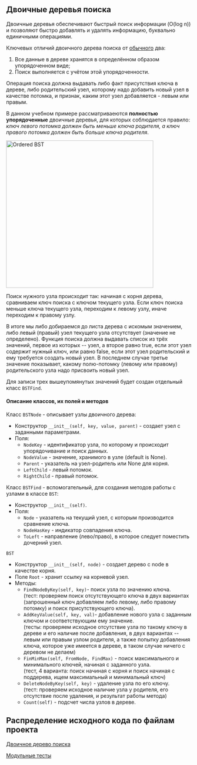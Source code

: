 ## Двоичные деревья поиска

Двоичные деревья обеспечивают быстрый поиск информации (O(log n)) и позволяют быстро добавлять и удалять информацию, буквально единичными операциями.

Ключевых отличий двоичного дерева поиска от [обычного](../01_SimpleTree/README.md) два:
1. Все данные в дереве хранятся в определённом образом упорядоченном виде;
2. Поиск выполняется с учётом этой упорядоченности. 

Операция поиска должна выдавать либо факт присутствия ключа в дереве, либо родительский узел, которому надо добавить новый узел в качестве потомка, и признак, каким этот узел добавляется - левым или правым. 

В данном учебном примере рассматриваеются **полностью упорядоченные** двоичные деревья, для которых соблюдается правило:        
*ключ левого потомка должен быть меньше ключа родителя, а ключ правого потомка должен быть больше ключа родителя*.

<img src="https://skillsmart.ru/algo/15-121-cm/tbin15.png" title="Ordered BST" width="400">

Поиск нужного узла происходит так: начиная с корня дерева, сравниваем ключ поиска с ключом текущего узла. Если ключ поиска меньше ключа текущего узла, переходим к левому узлу, иначе переходим к правому узлу.

В итоге мы либо добираемся до листа дерева с искомым значением, либо левый (правый) узел текущего узла отсутствует (значение не определено). Функция поиска должна выдавать список из трёх значений, первое из которых -- узел, а второе равно true, если этот узел содержит нужный ключ, или равно false, если этот узел родительский и ему требуется создать новый узел. В последнем случае третье значение показывает, какому полю-потомку (левому или правому) родительского узла надо присвоить новый узел.

Для записи трех вышеупомянутых значений будет создан отдельный класс `BSTFind`.


#### Описание классов, их полей и методов

Класс `BSTNode` - описывает узлы двоичного дерева:
- Конструктор `__init__(self, key, value, parent)` - создает узел с заданными параметрами.
- Поля:
    - `NodeKey` - идентификатор узла, по которому и происходит упорядочивание и поиск данных.
    - `NodeValue` - значение, хранимого в узле (default is None).
    - `Parent` - указатель на узел-родитель или None для корня.
    - `LeftChild` - левый потомок.
    - `RightChild` - правый потомок.

Класс `BSTFind` - вспомогательный, для создания методов работы с узлами в классе `BST`:
- Конструктор `__init__(self)`.
- Поля:
    - `Node` - указатель на текущий узел, с которым производится сравнение ключа.
    - `NodeHasKey` - индикатор совпадения ключа.
    - `ToLeft` - направление (лево/право), в которое следует поместить дочерний узел.

`BST`
- Конструктор `__init__(self, node)` - создает дерево c node в качестве корня.
- Поле `Root` - хранит ссылку на корневой узел.
- Методы:
    - `FindNodeByKey(self, key)`- поиск узла по значению ключа.            
    (тест: проверяем поиск отсутствующего ключа в двух вариантах (запрошенный ключ добавляем либо левому, либо правому потомку) и поиск присутствующего ключа).
    - `AddKeyValue(self, key, val)`- добавление нового узла с заданным ключом и соответствующим ему значение.           
    (тесты: проверяем исходное отсутствие узла по такому ключу в дереве и его наличие после добавления, в двух вариантах -- левым или правым узлом родителя, а также попытку добавления ключа, которое уже имеется в дереве, в таком случае ничего с деревом не делаем)
    - `FinMinMax(self, FromNode, FindMax)` - поиск максимального и минимального ключей, начиная с заданного узла.         
    (тест, 4 варианта: поиск начиная с корня и поиск начиная с поддерева, ищем максимальный и минимальный ключ)
    - `DeleteNodeByKey(self, key)` - удаление узла по его ключу.           
    (тест: проверяем исходное наличие узла у родителя, его отсутствие после удаления, и результат работы метода)
    - `Count(self)` - подсчет числа узлов в дереве.


## Распределение исходного кода по файлам проекта

[Двоичное дерево поиска](BST.py)

[Модульные тесты](BST_test.py)
